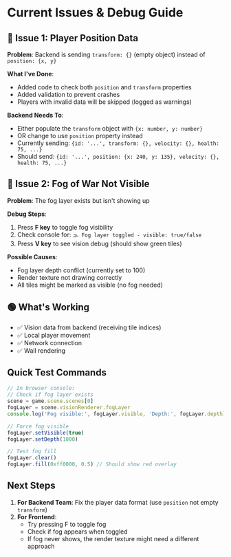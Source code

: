 # Current Issues & Debug Guide

## 🔴 Issue 1: Player Position Data
**Problem**: Backend is sending `transform: {}` (empty object) instead of `position: {x, y}`

**What I've Done**:
- Added code to check both `position` and `transform` properties
- Added validation to prevent crashes
- Players with invalid data will be skipped (logged as warnings)

**Backend Needs To**:
- Either populate the `transform` object with `{x: number, y: number}`
- OR change to use `position` property instead
- Currently sending: `{id: '...', transform: {}, velocity: {}, health: 75, ...}`
- Should send: `{id: '...', position: {x: 240, y: 135}, velocity: {}, health: 75, ...}`

## 🔴 Issue 2: Fog of War Not Visible
**Problem**: The fog layer exists but isn't showing up

**Debug Steps**:
1. Press **F key** to toggle fog visibility
2. Check console for: `🌫️ Fog layer toggled - visible: true/false`
3. Press **V key** to see vision debug (should show green tiles)

**Possible Causes**:
- Fog layer depth conflict (currently set to 100)
- Render texture not drawing correctly
- All tiles might be marked as visible (no fog needed)

## 🟢 What's Working
- ✅ Vision data from backend (receiving tile indices)
- ✅ Local player movement
- ✅ Network connection
- ✅ Wall rendering

## Quick Test Commands
```javascript
// In browser console:
// Check if fog layer exists
scene = game.scene.scenes[0]
fogLayer = scene.visionRenderer.fogLayer
console.log('Fog visible:', fogLayer.visible, 'Depth:', fogLayer.depth)

// Force fog visible
fogLayer.setVisible(true)
fogLayer.setDepth(1000)

// Test fog fill
fogLayer.clear()
fogLayer.fill(0xff0000, 0.5) // Should show red overlay
```

## Next Steps
1. **For Backend Team**: Fix the player data format (use `position` not empty `transform`)
2. **For Frontend**: 
   - Try pressing F to toggle fog
   - Check if fog appears when toggled
   - If fog never shows, the render texture might need a different approach 